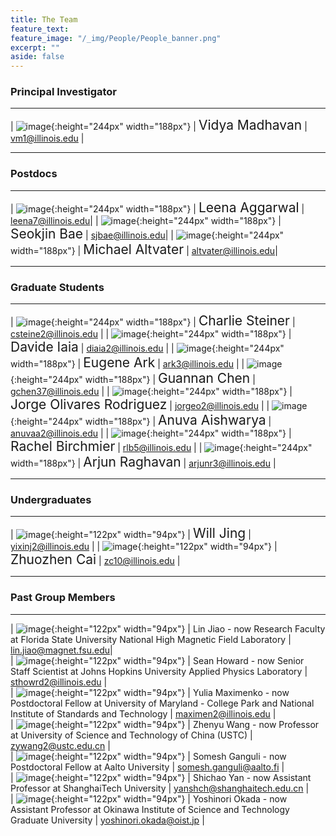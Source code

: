 ```yaml
---
title: The Team
feature_text:
feature_image: "/_img/People/People_banner.png"
excerpt: ""
aside: false
---
```


### Principal Investigator
---

| ![image](/_img/People/Vidya.png "Vidya Madhavan"){:height="244px" width="188px"} |  <span style="font-size:1.5em">Vidya Madhavan</span> | <vm1@illinois.edu> |

---

### Postdocs
---

| ![image](/_img/People/Leena.png "Leena Aggarwal"){:height="244px" width="188px"} |  <span style="font-size:1.5em">Leena Aggarwal</span> | <leena7@illinois.edu>|
| ![image](/_img/People/Seokjin.jpg "Seokjin Bae"){:height="244px" width="188px"} |  <span style="font-size:1.5em">Seokjin Bae</span> | <sjbae@illinois.edu>|
| ![image](/_img/People/Mike.jpg "Michael Altvater"){:height="244px" width="188px"} |  <span style="font-size:1.5em">Michael Altvater</span> | <altvater@illinois.edu>|

---

### Graduate Students

---

| ![image](/_img/People/Charlie.jpg "Charlie Steiner"){:height="244px" width="188px"} |  <span style="font-size:1.5em">Charlie Steiner</span> | <csteine2@illinois.edu> |
| ![image](/_img/People/Davide.jpg "Davide Iaia"){:height="244px" width="188px"} |  <span style="font-size:1.5em">Davide Iaia</span> | <diaia2@illinois.edu> |
| ![image](/_img/People/Eugene.jpg "Eugene Ark"){:height="244px" width="188px"} |  <span style="font-size:1.5em">Eugene Ark</span> | <ark3@illinois.edu> |
| ![image](/_img/People/Guannan.jpg "Guannan Chen"){:height="244px" width="188px"} |  <span style="font-size:1.5em">Guannan Chen</span> | <gchen37@illinois.edu> |
| ![image](/_img/People/Jorge.jpg "Jorge Olivare Rodriguez"){:height="244px" width="188px"} |  <span style="font-size:1.5em">Jorge Olivares Rodriguez</span> | <jorgeo2@illinois.edu> |
| ![image](/_img/People/Anuva.jpg "Anuva Aishwarya"){:height="244px" width="188px"} |  <span style="font-size:1.5em">Anuva Aishwarya</span> | <anuvaa2@illinois.edu> |
| ![image](/_img/People/Rachel.jpg "Rachel Birchmier"){:height="244px" width="188px"} |  <span style="font-size:1.5em">Rachel Birchmier</span> | <rlb5@illinois.edu> |
| ![image](/_img/People/Arjun.jpg "Arjun Raghavan"){:height="244px" width="188px"} |  <span style="font-size:1.5em">Arjun Raghavan</span> | <arjunr3@illinois.edu> |

---

### Undergraduates

---

| ![image](/_img/People/Will.png "Will Jing"){:height="122px" width="94px"} |  <span style="font-size:1.5em">Will Jing</span> | <yixinj2@illinois.edu> |
| ![image](/_img/People/Zhuozhen.jpg "Zhuozhen Cai"){:height="122px" width="94px"} |  <span style="font-size:1.5em">Zhuozhen Cai</span> | <zc10@illinois.edu> |


---

### Past Group Members

---
| ![image](/_img/People/Lin.jpg "Lin Jiao - now Research Faculty at Florida State University"){:height="122px" width="94px"} |  <span style="font-size:1.0em">Lin Jiao - now Research Faculty at Florida State University National High Magnetic Field Laboratory</span> | <lin.jiao@magnet.fsu.edu>|<br>
| ![image](/_img/People/Sean.jpg "Sean Howard - now Senior Staff Scientist at Johns Hopkins University Applied Physics Laboratory"){:height="122px" width="94px"} |  <span style="font-size:1.0em">Sean Howard - now Senior Staff Scientist at Johns Hopkins University Applied Physics Laboratory</span> | <sthowrd2@illinois.edu> |<br>
| ![image](/_img/People/Yulia.jpg "Yulia Maximenko - now Postdoctoral Fellow at University of Maryland - College Park and National Institute of Standards and Technology"){:height="122px" width="94px"} |  <span style="font-size:1.0em">Yulia Maximenko - now Postdoctoral Fellow at University of Maryland - College Park and National Institute of Standards and Technology</span> | <maximen2@illinois.edu> |<br>
| ![image](/_img/People/Zhenyu.jpg "Zhenyu Wang - now Professor at University of Science and Technology of China (USTC)"){:height="122px" width="94px"} |  <span style="font-size:1.0em">Zhenyu Wang - now Professor at University of Science and Technology of China (USTC)</span> | <zywang2@ustc.edu.cn> |<br>
| ![image](/_img/People/Somesh.jpg "Somesh Ganguli - now Postdoctoral Fellow at Aalto University"){:height="122px" width="94px"} |  <span style="font-size:1.0em">Somesh Ganguli - now Postdoctoral Fellow at Aalto University</span> | <somesh.ganguli@aalto.fi> |<br>
| ![image](/_img/People/Shichao.jpg "Shichao Yan - now Assistant Professor at ShanghaiTech University"){:height="122px" width="94px"} |  <span style="font-size:1.0em">Shichao Yan - now Assistant Professor at ShanghaiTech University</span> | <yanshch@shanghaitech.edu.cn> |<br>
| ![image](/_img/People/Yoshi.jpg "Yoshinori Okada - now Assistant Professor at Okinawa Institute of Science and Technology Graduate University"){:height="122px" width="94px"} |  <span style="font-size:1.0em">Yoshinori Okada - now Assistant Professor at Okinawa Institute of Science and Technology Graduate University</span> | <yoshinori.okada@oist.jp> |
